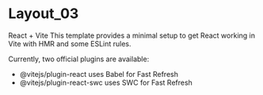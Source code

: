 # Layout_03

React + Vite
This template provides a minimal setup to get React working in Vite with HMR and some ESLint rules.

Currently, two official plugins are available:

* @vitejs/plugin-react uses Babel for Fast Refresh
* @vitejs/plugin-react-swc uses SWC for Fast Refresh
